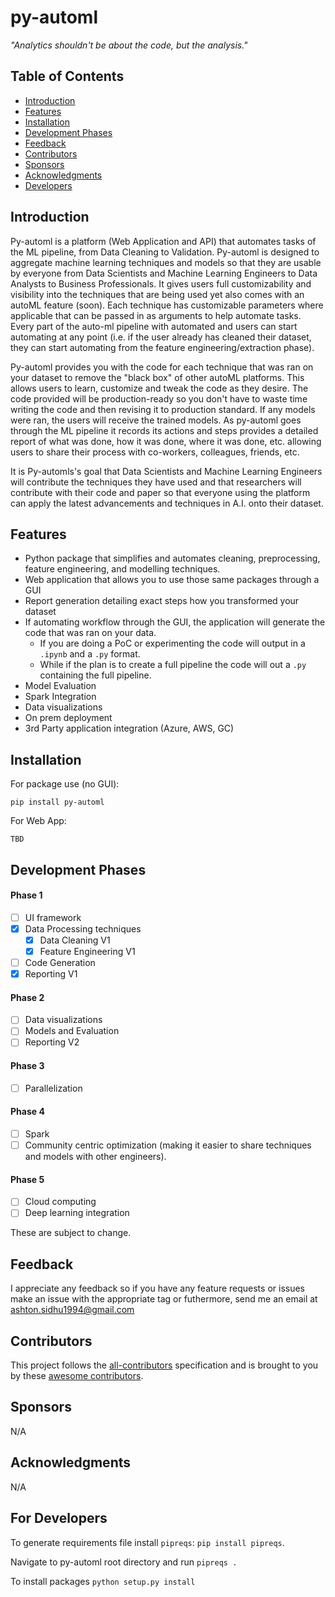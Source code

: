 # py-automl

<i>"Analytics shouldn't be about the code, but the analysis."</i>

<!-- START doctoc generated TOC please keep comment here to allow auto update -->
<!-- DON'T EDIT THIS SECTION, INSTEAD RE-RUN doctoc TO UPDATE -->
## Table of Contents

- [Introduction](#introduction)
- [Features](#features)
- [Installation](#installation)
- [Development Phases](#development-phases)
- [Feedback](#feedback)
- [Contributors](#contributors)
- [Sponsors](#sponsors)
- [Acknowledgments](#acknowledgments)
- [Developers](#for-developers)

<!-- END doctoc generated TOC please keep comment here to allow auto update -->

## Introduction

Py-automl is a platform (Web Application and API) that automates tasks of the ML pipeline, from Data Cleaning to Validation. Py-automl is designed to aggregate machine learning techniques and models so that they are usable by everyone from Data Scientists and Machine Learning Engineers to Data Analysts to Business Professionals. It gives users full customizability and visibility into the techniques that are being used yet also comes with an autoML feature (soon). Each technique has customizable parameters where applicable that can be passed in as arguments to help automate tasks. Every part of the auto-ml pipeline with automated and users can start automating at any point (i.e. if the user already has cleaned their dataset, they can start automating from the feature engineering/extraction phase).

Py-automl provides you with the code for each technique that was ran on your dataset to remove the "black box" of other autoML platforms. This allows users to learn, customize and tweak the code as they desire. The code provided will be production-ready so you don't have to waste time writing the code and then revising it to production standard. If any models were ran, the users will receive the trained models. As py-automl goes through the ML pipeline it records its actions and steps provides a detailed report of what was done, how it was done, where it was done, etc. allowing users to share their process with co-workers, colleagues, friends, etc.

It is Py-automls's goal that Data Scientists and Machine Learning Engineers will contribute the techniques they have used and that researchers will contribute with their code and paper so that everyone using the platform can apply the latest advancements and techniques in A.I. onto their dataset.

## Features
- Python package that simplifies and automates cleaning, preprocessing, feature engineering, and modelling techniques.
- Web application that allows you to use those same packages through a GUI
- Report generation detailing exact steps how you transformed your dataset
- If automating workflow through the GUI, the application will generate the code that was ran on your data.
  - If you are doing a PoC or experimenting the code will output in a `.ipynb` and a `.py` format.
  - While if the plan is to create a full pipeline the code will out a `.py` containing the full pipeline.
- Model Evaluation
- Spark Integration
- Data visualizations
- On prem deployment
- 3rd Party application integration (Azure, AWS, GC)

## Installation

For package use (no GUI): 

`pip install py-automl`

For Web App:

`TBD`

## Development Phases
#### Phase 1
  - [ ]	UI framework
  - [x]	Data Processing techniques
    - [x] Data Cleaning V1
    - [x] Feature Engineering V1
  - [ ]	Code Generation
  - [x]	Reporting V1

#### Phase 2
  - [ ]	Data visualizations
  - [ ]	Models and Evaluation
  - [ ]	Reporting V2

#### Phase 3
  - [ ] Parallelization

#### Phase 4
  - [ ]	Spark
  - [ ]	Community centric optimization (making it easier to share techniques and models with other engineers).
    
#### Phase 5
  - [ ]	Cloud computing
  - [ ]	Deep learning integration

These are subject to change.

## Feedback

I appreciate any feedback so if you have any feature requests or issues make an issue with the appropriate tag or futhermore, send me an email at ashton.sidhu1994@gmail.com

## Contributors

This project follows the [all-contributors](https://github.com/kentcdodds/all-contributors) specification and is brought to you by these [awesome contributors](./CONTRIBUTORS.md).

## Sponsors

N/A

## Acknowledgments

N/A

## For Developers

To generate requirements file install `pipreqs`: `pip install pipreqs`.

Navigate to py-automl root directory and run `pipreqs .`

To install packages `python setup.py install`
